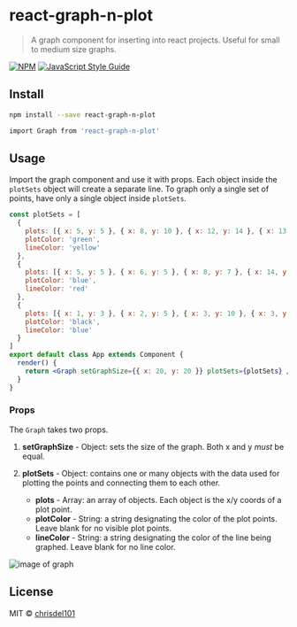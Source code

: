 # react-graph-n-plot

> A graph component for inserting into react projects. Useful for small to medium size graphs.

[![NPM](https://img.shields.io/npm/v/react-graph-n-plot.svg)](https://www.npmjs.com/package/react-graph-n-plot) [![JavaScript Style Guide](https://img.shields.io/badge/code_style-standard-brightgreen.svg)](https://standardjs.com)

## Install

```bash
npm install --save react-graph-n-plot

import Graph from 'react-graph-n-plot'
```

## Usage

Import the graph component and use it with props.
Each object inside the `plotSets` object will create a separate line. To graph only a single set of points, have only a single object inside `plotSets`.

```jsx
const plotSets = [
  {
    plots: [{ x: 5, y: 5 }, { x: 8, y: 10 }, { x: 12, y: 14 }, { x: 13, y: 15 }],
    plotColor: 'green',
    lineColor: 'yellow'
  },
  {
    plots: [{ x: 5, y: 5 }, { x: 6, y: 5 }, { x: 8, y: 7 }, { x: 14, y: 9 }],
    plotColor: 'blue',
    lineColor: 'red'
  },
  {
    plots: [{ x: 1, y: 3 }, { x: 2, y: 5 }, { x: 3, y: 10 }, { x: 3, y: 15 }],
    plotColor: 'black',
    lineColor: 'blue'
  }
]
export default class App extends Component {
  render() {
    return <Graph setGraphSize={{ x: 20, y: 20 }} plotSets={plotSets} />
  }
}
```

### Props

The `Graph` takes two props.

1. **setGraphSize** - Object: sets the size of the graph. Both x and y _must_ be equal.
2. **plotSets** - Object: contains one or many objects with the data used for plotting the points and connecting them to each other.

   - **plots** - Array: an array of objects. Each object is the x/y coords of a plot point.
   - **plotColor** - String: a string designating the color of the plot points. Leave blank for no visible plot points.
   - **lineColor** - String: a string designating the color of the line being graphed. Leave blank for no line color.

![image of graph](https://res.cloudinary.com/chris-del/image/upload/v1561330683/Screen_Shot_2019-06-23_at_6.55.15_PM_vv1yv2.png)

## License

MIT © [chrisdel101](https://github.com/chrisdel101)
